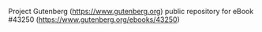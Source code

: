 Project Gutenberg (https://www.gutenberg.org) public repository for eBook #43250 (https://www.gutenberg.org/ebooks/43250)
